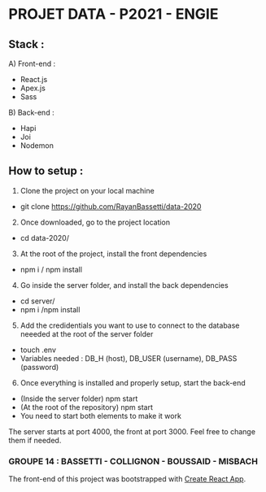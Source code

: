 # PROJET DATA - P2021 - ENGIE

## Stack :

A) Front-end : 
- React.js
- Apex.js
- Sass

B) Back-end : 
- Hapi
- Joi
- Nodemon

## How to setup : 

1) Clone the project on your local machine 
- git clone https://github.com/RayanBassetti/data-2020

2) Once downloaded, go to the project location
- cd data-2020/

3) At the root of the project, install the front dependencies 
- npm i / npm install

4) Go inside the server folder, and install the back dependencies
- cd server/
- npm i /npm install

5) Add the credidentials you want to use to connect to the database neeeded at the root of the server folder
- touch .env
- Variables needed : DB_H (host), DB_USER (username), DB_PASS (password)

6) Once everything is installed and properly setup, start the back-end
- (Inside the server folder) npm start 
- (At the root of the repository) npm start  
- You need to start both elements to make it work

The server starts at port 4000, the front at port 3000. 
Feel free to change them if needed.

### GROUPE 14 : BASSETTI - COLLIGNON - BOUSSAID - MISBACH

The front-end of this project was bootstrapped with [Create React App](https://github.com/facebook/create-react-app).
